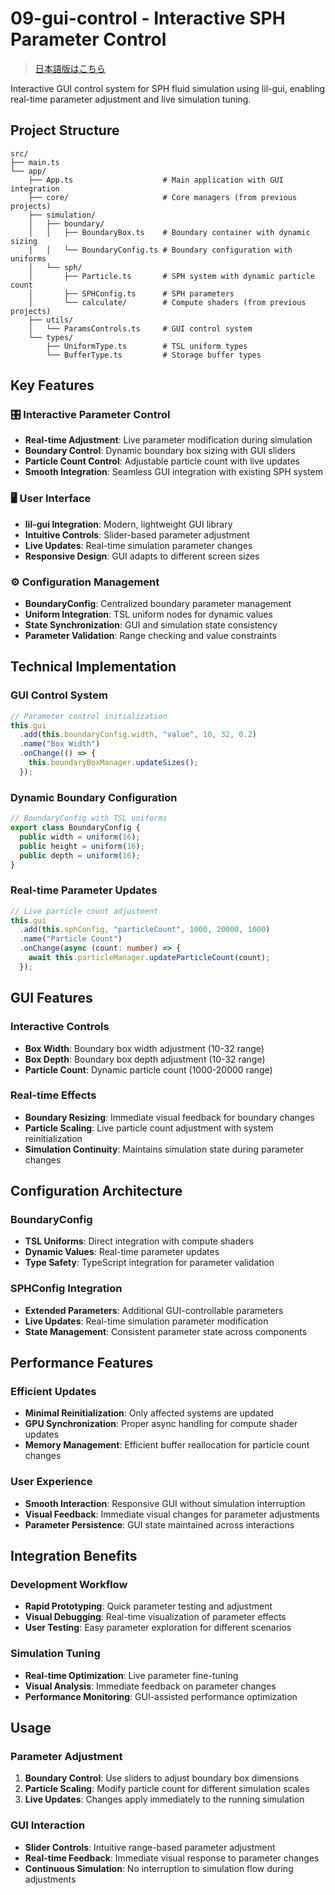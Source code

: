 # 09-gui-control - Interactive SPH Parameter Control

> [日本語版はこちら](README.ja.md)

Interactive GUI control system for SPH fluid simulation using lil-gui, enabling real-time parameter adjustment and live simulation tuning.

## Project Structure

```
src/
├── main.ts
└── app/
    ├── App.ts                    # Main application with GUI integration
    ├── core/                     # Core managers (from previous projects)
    ├── simulation/
    │   ├── boundary/
    │   │   ├── BoundaryBox.ts    # Boundary container with dynamic sizing
    │   │   └── BoundaryConfig.ts # Boundary configuration with uniforms
    │   └── sph/
    │       ├── Particle.ts       # SPH system with dynamic particle count
    │       ├── SPHConfig.ts      # SPH parameters
    │       └── calculate/        # Compute shaders (from previous projects)
    ├── utils/
    │   └── ParamsControls.ts     # GUI control system
    └── types/
        ├── UniformType.ts        # TSL uniform types
        └── BufferType.ts         # Storage buffer types
```

## Key Features

### 🎛️ Interactive Parameter Control

- **Real-time Adjustment**: Live parameter modification during simulation
- **Boundary Control**: Dynamic boundary box sizing with GUI sliders
- **Particle Count Control**: Adjustable particle count with live updates
- **Smooth Integration**: Seamless GUI integration with existing SPH system

### 🖥️ User Interface

- **lil-gui Integration**: Modern, lightweight GUI library
- **Intuitive Controls**: Slider-based parameter adjustment
- **Live Updates**: Real-time simulation parameter changes
- **Responsive Design**: GUI adapts to different screen sizes

### ⚙️ Configuration Management

- **BoundaryConfig**: Centralized boundary parameter management
- **Uniform Integration**: TSL uniform nodes for dynamic values
- **State Synchronization**: GUI and simulation state consistency
- **Parameter Validation**: Range checking and value constraints

## Technical Implementation

### GUI Control System

```typescript
// Parameter control initialization
this.gui
  .add(this.boundaryConfig.width, "value", 10, 32, 0.2)
  .name("Box Width")
  .onChange(() => {
    this.boundaryBoxManager.updateSizes();
  });
```

### Dynamic Boundary Configuration

```typescript
// BoundaryConfig with TSL uniforms
export class BoundaryConfig {
  public width = uniform(16);
  public height = uniform(16);
  public depth = uniform(16);
}
```

### Real-time Parameter Updates

```typescript
// Live particle count adjustment
this.gui
  .add(this.sphConfig, "particleCount", 1000, 20000, 1000)
  .name("Particle Count")
  .onChange(async (count: number) => {
    await this.particleManager.updateParticleCount(count);
  });
```

## GUI Features

### Interactive Controls

- **Box Width**: Boundary box width adjustment (10-32 range)
- **Box Depth**: Boundary box depth adjustment (10-32 range)
- **Particle Count**: Dynamic particle count (1000-20000 range)

### Real-time Effects

- **Boundary Resizing**: Immediate visual feedback for boundary changes
- **Particle Scaling**: Live particle count adjustment with system reinitialization
- **Simulation Continuity**: Maintains simulation state during parameter changes

## Configuration Architecture

### BoundaryConfig

- **TSL Uniforms**: Direct integration with compute shaders
- **Dynamic Values**: Real-time parameter updates
- **Type Safety**: TypeScript integration for parameter validation

### SPHConfig Integration

- **Extended Parameters**: Additional GUI-controllable parameters
- **Live Updates**: Real-time simulation parameter modification
- **State Management**: Consistent parameter state across components

## Performance Features

### Efficient Updates

- **Minimal Reinitialization**: Only affected systems are updated
- **GPU Synchronization**: Proper async handling for compute shader updates
- **Memory Management**: Efficient buffer reallocation for particle count changes

### User Experience

- **Smooth Interaction**: Responsive GUI without simulation interruption
- **Visual Feedback**: Immediate visual changes for parameter adjustments
- **Parameter Persistence**: GUI state maintained across interactions

## Integration Benefits

### Development Workflow

- **Rapid Prototyping**: Quick parameter testing and adjustment
- **Visual Debugging**: Real-time visualization of parameter effects
- **User Testing**: Easy parameter exploration for different scenarios

### Simulation Tuning

- **Real-time Optimization**: Live parameter fine-tuning
- **Visual Analysis**: Immediate feedback on parameter changes
- **Performance Monitoring**: GUI-assisted performance optimization

## Usage

### Parameter Adjustment

1. **Boundary Control**: Use sliders to adjust boundary box dimensions
2. **Particle Scaling**: Modify particle count for different simulation scales
3. **Live Updates**: Changes apply immediately to the running simulation

### GUI Interaction

- **Slider Controls**: Intuitive range-based parameter adjustment
- **Real-time Feedback**: Immediate visual response to parameter changes
- **Continuous Simulation**: No interruption to simulation flow during adjustments
